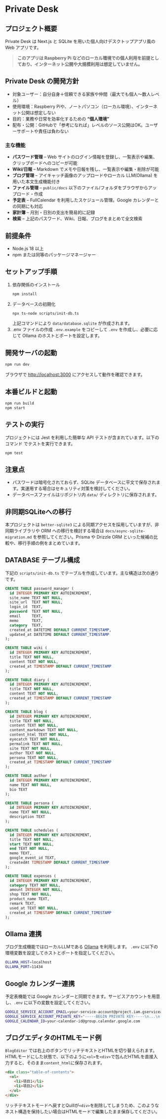 # Private Desk

## プロジェクト概要

Private Desk は Next.js と SQLite を用いた個人向けデスクトップアプリ風の Web アプリです。
> **このアプリは Raspberry Pi などのローカル環境での個人利用を前提としており、インターネット公開や大規模利用は想定していません。**

## Private Desk の開発方針

- 対象ユーザー：自分自身＋信頼できる家族や仲間（最大でも個人〜数人レベル）
- 使用環境：Raspberry Piや、ノートパソコン（ローカル環境）、インターネット公開は想定しない
- 目的：業務や日常を効率化するための **“個人環境”**
- 配布・公開：GitHubで「参考になれば」レベルのソース公開はOK。ユーザーサポートや責任は負わない


### 主な機能

- **パスワード管理** – Web サイトのログイン情報を登録し、一覧表示や編集、クリップボードへのコピーが可能
- **Wiki/日報** – Markdown でメモや日報を残し、一覧表示や編集・削除が可能
- **ブログ管理** – アイキャッチ画像のアップロードやローカル LLM(Ollama) を用いた本文生成機能付き
- **ファイル管理** – `public/docs` 以下のファイル/フォルダをブラウザからアップロード・作成
- **予定表** – FullCalendar を利用したスケジュール管理。Google カレンダーとの同期にも対応
- **家計簿** – 月別・日別の支出を簡易的に記録
- **検索** – 上記のパスワード、Wiki、日報、ブログをまとめて全文検索

## 前提条件

- Node.js 18 以上
- npm または同等のパッケージマネージャー

## セットアップ手順

1. 依存関係のインストール
   ```bash
   npm install
   ```
2. データベースの初期化
   ```bash
   npx ts-node scripts/init-db.ts
   ```
   上記コマンドにより `data/database.sqlite` が作成されます。
3. .env ファイルの作成
   `.env.example` をコピーして `.env` を作成し、必要に応じて Ollama のホストとポートを設定します。

## 開発サーバの起動

```bash
npm run dev
```

ブラウザで [http://localhost:3000](http://localhost:3000) にアクセスして動作を確認できます。

## 本番ビルドと起動

```bash
npm run build
npm start
```

## テストの実行

プロジェクトには Jest を利用した簡単な API テストが含まれています。以下のコマンド
でテストを実行できます。

```bash
npm test
```

## 注意点

- パスワードは暗号化されておらず、SQLite データベースに平文で保存されます。実運用する場合はセキュリティ対策を検討してください。
- データベースファイルはリポジトリ内 `data/` ディレクトリに保存されます。


## 非同期SQLiteへの移行

本プロジェクトは `better-sqlite3` による同期アクセスを採用していますが、非同期ライブラリや ORM への移行を検討する場合は `docs/async-sqlite-migration.md` を参照してください。Prisma や Drizzle ORM といった候補の比較や、移行手順の例をまとめています。

## DATABASE テーブル構成

下記の `scripts/init-db.ts` でテーブルを作成しています。主な構造は次の通りです。

```sql
CREATE TABLE password_manager (
  id INTEGER PRIMARY KEY AUTOINCREMENT,
  site_name TEXT NOT NULL,
  site_url  TEXT NOT NULL,
  login_id  TEXT,
  password  TEXT NOT NULL,
  email     TEXT,
  memo      TEXT,
  category  TEXT,
  created_at DATETIME DEFAULT CURRENT_TIMESTAMP,
  updated_at DATETIME DEFAULT CURRENT_TIMESTAMP
);

CREATE TABLE wiki (
  id INTEGER PRIMARY KEY AUTOINCREMENT,
  title TEXT NOT NULL,
  content TEXT NOT NULL,
  created_at TIMESTAMP DEFAULT CURRENT_TIMESTAMP
);

CREATE TABLE diary (
  id INTEGER PRIMARY KEY AUTOINCREMENT,
  title TEXT NOT NULL,
  content TEXT NOT NULL,
  created_at TIMESTAMP DEFAULT CURRENT_TIMESTAMP
);

CREATE TABLE blog (
  id INTEGER PRIMARY KEY AUTOINCREMENT,
  title TEXT NOT NULL,
  content TEXT NOT NULL,
  content_markdown TEXT NOT NULL,
  content_html TEXT NOT NULL,
  eyecatch TEXT NOT NULL,
  permalink TEXT NOT NULL,
  site TEXT NOT NULL,
  author TEXT NOT NULL,
  persona TEXT NOT NULL,
  created_at TIMESTAMP DEFAULT CURRENT_TIMESTAMP
);

CREATE TABLE author (
  id INTEGER PRIMARY KEY AUTOINCREMENT,
  name TEXT NOT NULL,
  bio TEXT
);

CREATE TABLE persona (
  id INTEGER PRIMARY KEY AUTOINCREMENT,
  name TEXT NOT NULL,
  description TEXT
);

CREATE TABLE schedules (
  id INTEGER PRIMARY KEY AUTOINCREMENT,
  title TEXT NOT NULL,
  start TEXT NOT NULL,
  end TEXT NOT NULL,
  memo TEXT,
  google_event_id TEXT,
  createdAt TIMESTAMP DEFAULT CURRENT_TIMESTAMP
);

CREATE TABLE expenses (
  id INTEGER PRIMARY KEY AUTOINCREMENT,
  category TEXT NOT NULL,
  amount INTEGER NOT NULL,
  shop TEXT NOT NULL,
  product_name TEXT,
  remark TEXT,
  used_at TEXT NOT NULL,
  created_at TIMESTAMP DEFAULT CURRENT_TIMESTAMP
);
```

## Ollama 連携

ブログ生成機能ではローカルLLMである [Ollama](https://ollama.ai/) を利用します。
`.env` に以下の環境変数を設定してホストとポートを指定してください。

```bash
OLLAMA_HOST=localhost
OLLAMA_PORT=11434
```

## Google カレンダー連携

予定表機能では Google カレンダーと同期できます。サービスアカウントを用意し、`.env` に以下の変数を設定してください。

```bash
GOOGLE_SERVICE_ACCOUNT_EMAIL=your-service-account@project.iam.gserviceaccount.com
GOOGLE_SERVICE_ACCOUNT_PRIVATE_KEY="-----BEGIN PRIVATE KEY-----\n...\n-----END PRIVATE KEY-----\n"
GOOGLE_CALENDAR_ID=your-calendar-id@group.calendar.google.com
```


## ブログエディタのHTMLモード例

`BlogEditor` では右上のボタンでリッチテキストとHTMLを切り替えられます。HTMLモードにした状態で、以下のように`<ol>`を`<div>`で包んだHTMLを直接入力すると、そのまま`content_html`に保存されます。

```html
<div class="table-of-contents">
  <ol>
    <li>項目1</li>
    <li>項目2</li>
  </ol>
</div>
```

リッチテキストモードへ戻すとQuillが`<div>`を削除してしまうため、このようなネスト構造を保持したい場合はHTMLモードで編集したまま保存してください。
